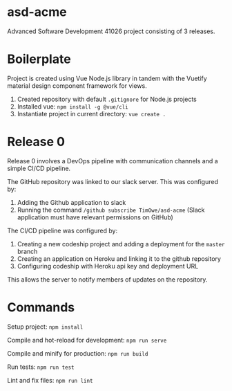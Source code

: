 # asd-acme
Advanced Software Development 41026 project consisting of 3 releases.

# Boilerplate
Project is created using Vue Node.js library in tandem with the Vuetify material design component framework for views.
1. Created repository with default `.gitignore` for Node.js projects 
2. Installed vue: `npm install -g @vue/cli`
3. Instantiate project in current directory: `vue create .`

# Release 0
Release 0 involves a DevOps pipeline with communication channels and a simple
CI/CD pipeline.

The GitHub repository was linked to our slack server. This was configured by:
1. Adding the Github application to slack
2. Running the command `/github subscribe TimOwe/asd-acme` (Slack application must have relevant permissions on GitHub)

The CI/CD pipeline was configured by:
1. Creating a new codeship project and adding a deployment for the `master` branch
2. Creating an application on Heroku and linking it to the github repository
3. Configuring codeship with Heroku api key and deployment URL

This allows the server to notify members of updates on the repository.

# Commands
Setup project: `npm install`

Compile and hot-reload for development: `npm run serve`

Compile and minify for production: `npm run build`

Run tests: `npm run test`

Lint and fix files: `npm run lint`